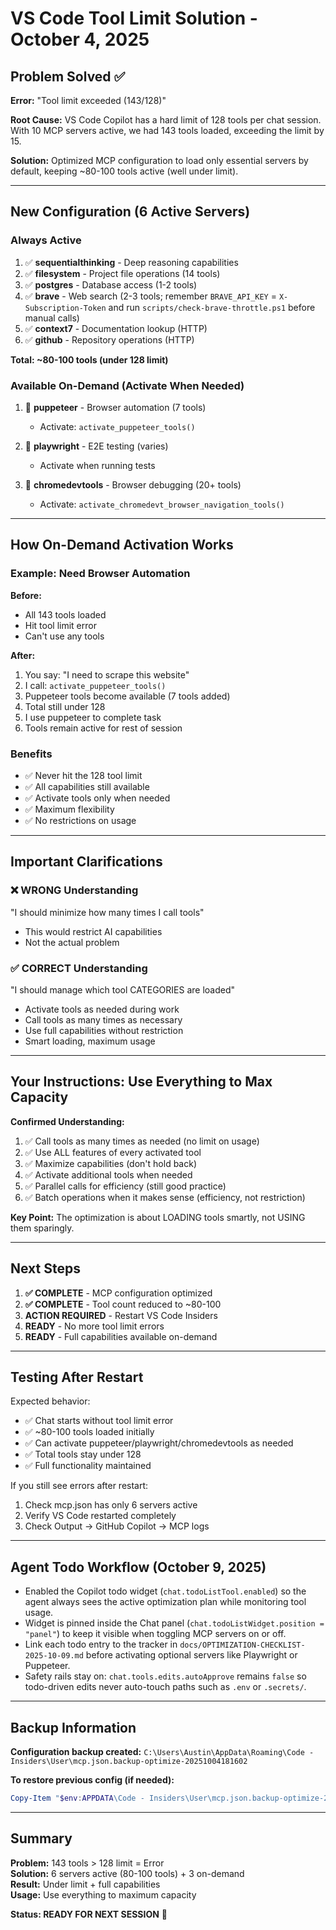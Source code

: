 # VS Code Tool Limit Solution - October 4, 2025

## Problem Solved ✅

**Error:** "Tool limit exceeded (143/128)"

**Root Cause:** VS Code Copilot has a hard limit of 128 tools per chat session. With 10 MCP servers active, we had 143 tools loaded, exceeding the limit by 15.

**Solution:** Optimized MCP configuration to load only essential servers by default, keeping ~80-100 tools active (well under limit).

---

## New Configuration (6 Active Servers)

### Always Active

1. ✅ **sequentialthinking** - Deep reasoning capabilities
2. ✅ **filesystem** - Project file operations (14 tools)
3. ✅ **postgres** - Database access (1-2 tools)
4. ✅ **brave** - Web search (2-3 tools; remember `BRAVE_API_KEY` = `X-Subscription-Token` and run `scripts/check-brave-throttle.ps1` before manual calls)
5. ✅ **context7** - Documentation lookup (HTTP)
6. ✅ **github** - Repository operations (HTTP)

**Total: ~80-100 tools (under 128 limit)**

### Available On-Demand (Activate When Needed)

1. 🔄 **puppeteer** - Browser automation (7 tools)
   - Activate: `activate_puppeteer_tools()`

2. 🔄 **playwright** - E2E testing (varies)
   - Activate when running tests

3. 🔄 **chromedevtools** - Browser debugging (20+ tools)
   - Activate: `activate_chromedevt_browser_navigation_tools()`

---

## How On-Demand Activation Works

### Example: Need Browser Automation

**Before:**

- All 143 tools loaded
- Hit tool limit error
- Can't use any tools

**After:**

1. You say: "I need to scrape this website"
2. I call: `activate_puppeteer_tools()`
3. Puppeteer tools become available (7 tools added)
4. Total still under 128
5. I use puppeteer to complete task
6. Tools remain active for rest of session

### Benefits

- ✅ Never hit the 128 tool limit
- ✅ All capabilities still available
- ✅ Activate tools only when needed
- ✅ Maximum flexibility
- ✅ No restrictions on usage

---

## Important Clarifications

### ❌ WRONG Understanding

"I should minimize how many times I call tools"

- This would restrict AI capabilities
- Not the actual problem

### ✅ CORRECT Understanding

"I should manage which tool CATEGORIES are loaded"

- Activate tools as needed during work
- Call tools as many times as necessary
- Use full capabilities without restriction
- Smart loading, maximum usage

---

## Your Instructions: Use Everything to Max Capacity

**Confirmed Understanding:**

1. ✅ Call tools as many times as needed (no limit on usage)
2. ✅ Use ALL features of every activated tool
3. ✅ Maximize capabilities (don't hold back)
4. ✅ Activate additional tools when needed
5. ✅ Parallel calls for efficiency (still good practice)
6. ✅ Batch operations when it makes sense (efficiency, not restriction)

**Key Point:** The optimization is about LOADING tools smartly, not USING them sparingly.

---

## Next Steps

1. **✅ COMPLETE** - MCP configuration optimized
2. **✅ COMPLETE** - Tool count reduced to ~80-100
3. **ACTION REQUIRED** - Restart VS Code Insiders
4. **READY** - No more tool limit errors
5. **READY** - Full capabilities available on-demand

---

## Testing After Restart

Expected behavior:

- ✅ Chat starts without tool limit error
- ✅ ~80-100 tools loaded initially
- ✅ Can activate puppeteer/playwright/chromedevtools as needed
- ✅ Total tools stay under 128
- ✅ Full functionality maintained

If you still see errors after restart:

1. Check mcp.json has only 6 servers active
2. Verify VS Code restarted completely
3. Check Output → GitHub Copilot → MCP logs

---

## Agent Todo Workflow (October 9, 2025)

- Enabled the Copilot todo widget (`chat.todoListTool.enabled`) so the agent always sees the active optimization plan while monitoring tool usage.
- Widget is pinned inside the Chat panel (`chat.todoListWidget.position = "panel"`) to keep it visible when toggling MCP servers on or off.
- Link each todo entry to the tracker in `docs/OPTIMIZATION-CHECKLIST-2025-10-09.md` before activating optional servers like Playwright or Puppeteer.
- Safety rails stay on: `chat.tools.edits.autoApprove` remains `false` so todo-driven edits never auto-touch paths such as `.env` or `.secrets/`.

---

## Backup Information

**Configuration backup created:**
`C:\Users\Austin\AppData\Roaming\Code - Insiders\User\mcp.json.backup-optimize-20251004181602`

**To restore previous config (if needed):**

```powershell
Copy-Item "$env:APPDATA\Code - Insiders\User\mcp.json.backup-optimize-20251004181602" "$env:APPDATA\Code - Insiders\User\mcp.json" -Force
```

---

## Summary

**Problem:** 143 tools > 128 limit = Error  
**Solution:** 6 servers active (80-100 tools) + 3 on-demand  
**Result:** Under limit + full capabilities  
**Usage:** Use everything to maximum capacity  

**Status: READY FOR NEXT SESSION** 🚀
